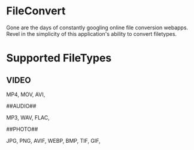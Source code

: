 # FileConvert
 Gone are the days of constantly googling online file conversion webapps. Revel in the simplicity of this application's ability to convert filetypes.

# Supported FileTypes 

<h2>VIDEO</h2>

MP4,
MOV,
AVI,


##AUDIO##

MP3,
WAV,
FLAC,


##PHOTO##

JPG,
PNG,
AVIF,
WEBP,
BMP,
TIF,
GIF,



